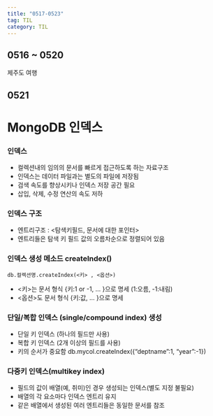 ```yaml
---
title: "0517-0523"
tag: TIL
category: TIL
---
```

## 0516 ~ 0520
제주도 여행

## 0521
# MongoDB 인덱스
### 인덱스
* 컬렉션내의 임의의 문서를 빠르게 접근하도록 하는 자료구조
* 인덱스는 데이터 파일과는 별도의 파일에 저장됨
* 검색 속도를 향상시키나 인덱스 저장 공간 필요
* 삽입, 삭제, 수정 연산의 속도 저하

### 인덱스 구조
* 엔트리구조 : <탐색키필드, 문서에 대한 포인터>
* 엔트리들은 탐색 키 필드 값의 오름차순으로 정렬되어 있음

### 인덱스 생성 메소드 createIndex()
`db.컬렉션명.createIndex(<키> , <옵션>)`
* <키>는 문서 형식 {키:1 or -1, ... }으로 명세 (1:오름, -1:내림) 
* <옵션>도 문서 형식 {키:값, ... }으로 명세

### 단일/복합 인덱스 (single/compound index) 생성
* 단일 키 인덱스 (하나의 필드만 사용)
* 복합 키 인덱스 (2개 이상의 필드를 사용)
* 키의 순서가 중요함 db.mycol.createIndex({“deptname”:1, “year”:-1})

### 다중키 인덱스(multikey index)
* 필드의 값이 배열(예, 취미)인 경우 생성되는 인덱스(별도 지정 불필요)
* 배열의 각 요소마다 인덱스 엔트리 유지
* 같은 배열에서 생성된 여러 엔트리들은 동일한 문서를 참조